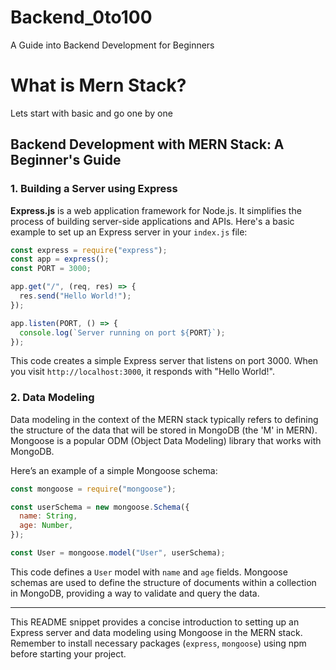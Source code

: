 # Backend_0to100

A Guide into Backend Development for Beginners

# What is Mern Stack?

Lets start with basic and go one by one

## Backend Development with MERN Stack: A Beginner's Guide

### 1. Building a Server using Express

**Express.js** is a web application framework for Node.js. It simplifies the process of building server-side applications and APIs. Here's a basic example to set up an Express server in your `index.js` file:

```javascript
const express = require("express");
const app = express();
const PORT = 3000;

app.get("/", (req, res) => {
  res.send("Hello World!");
});

app.listen(PORT, () => {
  console.log(`Server running on port ${PORT}`);
});
```

This code creates a simple Express server that listens on port 3000. When you visit `http://localhost:3000`, it responds with "Hello World!".

### 2. Data Modeling

Data modeling in the context of the MERN stack typically refers to defining the structure of the data that will be stored in MongoDB (the 'M' in MERN). Mongoose is a popular ODM (Object Data Modeling) library that works with MongoDB.

Here’s an example of a simple Mongoose schema:

```javascript
const mongoose = require("mongoose");

const userSchema = new mongoose.Schema({
  name: String,
  age: Number,
});

const User = mongoose.model("User", userSchema);
```

This code defines a `User` model with `name` and `age` fields. Mongoose schemas are used to define the structure of documents within a collection in MongoDB, providing a way to validate and query the data.

---

This README snippet provides a concise introduction to setting up an Express server and data modeling using Mongoose in the MERN stack. Remember to install necessary packages (`express`, `mongoose`) using npm before starting your project.
